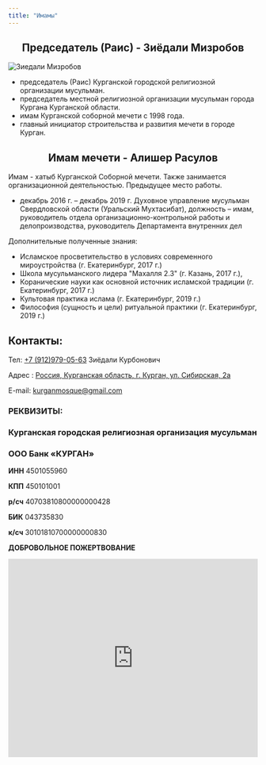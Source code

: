 ```yaml
---
title: "Имамы"
---
```


## <center>Председатель (Раис) - Зиёдали Мизробов</center>

![Зиедали Мизробов](./chairman/ziedali_mizrobov.jpg)

- председатель (Раис) Курганской городской религиозной организации мусульман.
- председатель местной религиозной организации мусульман города Кургана Курганской области.
- имам Курганской соборной мечети с 1998 года.
- главный инициатор строительства и развития мечети в городе Курган.

## <center>Имам мечети - Алишер Расулов</center>

Имам - хатыб Курганской Соборной мечети. Также занимается организационной деятельностью.
Предыдущее место работы.
- декабрь 2016 г. – декабрь 2019 г. Духовное управление мусульман Свердловской области (Уральский Мухтасибат), должность – имам, руководитель отдела организационно-контрольной работы и делопроизводства, руководитель Департамента внутренних дел

Дополнительные полученные знания:
- Исламское просветительство в условиях современного мироустройства (г. Екатеринбург, 2017 г.)
- Школа мусульманского лидера "Махалля 2.3" (г. Казань, 2017 г.),
- Коранические науки как основной источник исламской традиции (г. Екатеринбург, 2017 г.)
- Культовая практика ислама (г. Екатеринбург, 2019 г.)
- Философия (сущность и цели) ритуальной практики (г. Екатеринбург, 2019 г.)

## Контакты:

Тел: [+7 (912)979-05-63](tel:+79129790563) Зиёдали Курбонович

Адрес : [Россия, Курганская область, г. Курган, ул. Сибирская, 2а](https://yandex.ru/maps/-/CKA4aD1q)

E-mail: [kurganmosque@gmail.com](mailto:kurganmosque@gmail.com)

### РЕКВИЗИТЫ:

### Курганская городская религиозная организация мусульман

### ООО Банк «КУРГАН»

**ИНН** 4501055960

**КПП** 450101001

**р/сч** 40703810800000000428

**БИК** 043735830

**к/сч** 30101810700000000830

**ДОБРОВОЛЬНОЕ ПОЖЕРТВОВАНИЕ**


<iframe
    src="https://yandex.ru/map-widget/v1/-/CKA4aD1q"
    width="100%"
    height="400"
    frameborder="0"
    allowfullscreen="true"
></iframe>
